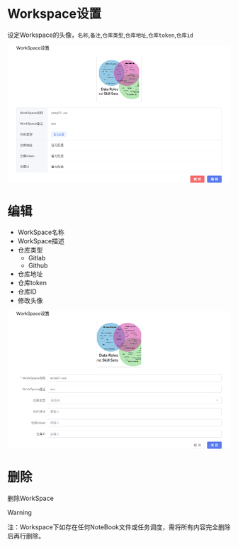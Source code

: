 # Workspace设置

设定Workspace的头像，`名称`,`备注`,`仓库类型`,`仓库地址`,`仓库token`,`仓库id`

![图 8](../images/fabc6aa34846036a5937ba4158c075a74475f399cb816b49693cfdb0f72792b1.png)  

# 编辑

* WorkSpace名称
* WorkSpace描述
* 仓库类型
  * Gitlab
  * Github
* 仓库地址
* 仓库token
* 仓库ID
* 修改头像

![图 9](../images/7527705e07e5f86cb26c90f84b8fafd1c36e27b29271c2e54057ce194b99169d.png)  



# 删除

删除WorkSpace

> [!Warning]
> 注：Workspace下如存在任何NoteBook文件或任务调度，需将所有内容完全删除后再行删除。















